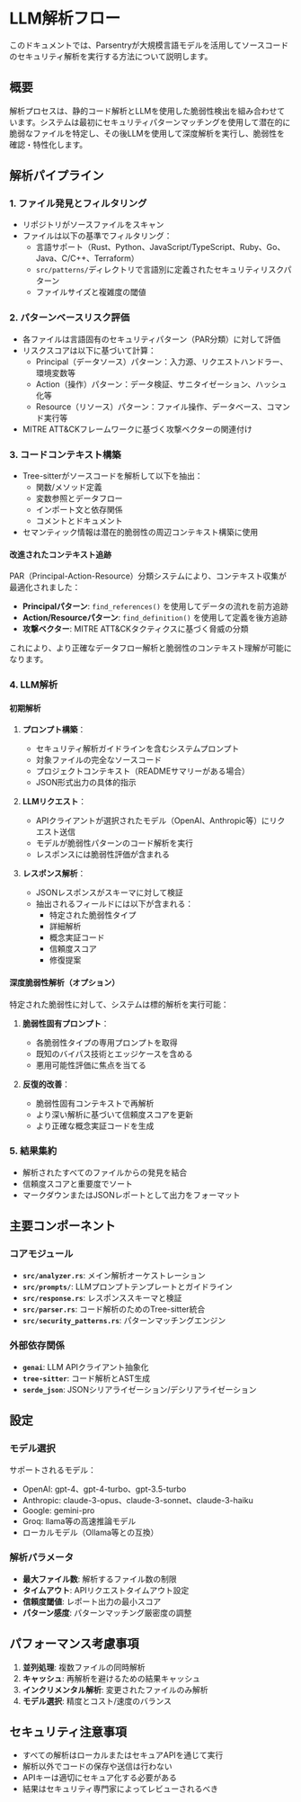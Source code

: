 # LLM解析フロー

このドキュメントでは、Parsentryが大規模言語モデルを活用してソースコードのセキュリティ解析を実行する方法について説明します。

## 概要

解析プロセスは、静的コード解析とLLMを使用した脆弱性検出を組み合わせています。システムは最初にセキュリティパターンマッチングを使用して潜在的に脆弱なファイルを特定し、その後LLMを使用して深度解析を実行し、脆弱性を確認・特性化します。

## 解析パイプライン

### 1. ファイル発見とフィルタリング

- リポジトリがソースファイルをスキャン
- ファイルは以下の基準でフィルタリング：
  - 言語サポート（Rust、Python、JavaScript/TypeScript、Ruby、Go、Java、C/C++、Terraform）
  - `src/patterns/`ディレクトリで言語別に定義されたセキュリティリスクパターン
  - ファイルサイズと複雑度の閾値

### 2. パターンベースリスク評価

- 各ファイルは言語固有のセキュリティパターン（PAR分類）に対して評価
- リスクスコアは以下に基づいて計算：
  - Principal（データソース）パターン：入力源、リクエストハンドラー、環境変数等
  - Action（操作）パターン：データ検証、サニタイゼーション、ハッシュ化等
  - Resource（リソース）パターン：ファイル操作、データベース、コマンド実行等
- MITRE ATT&CKフレームワークに基づく攻撃ベクターの関連付け

### 3. コードコンテキスト構築

- Tree-sitterがソースコードを解析して以下を抽出：
  - 関数/メソッド定義
  - 変数参照とデータフロー
  - インポート文と依存関係
  - コメントとドキュメント
- セマンティック情報は潜在的脆弱性の周辺コンテキスト構築に使用

#### 改進されたコンテキスト追跡

PAR（Principal-Action-Resource）分類システムにより、コンテキスト収集が最適化されました：

- **Principalパターン**: `find_references()` を使用してデータの流れを前方追跡
- **Action/Resourceパターン**: `find_definition()` を使用して定義を後方追跡  
- **攻撃ベクター**: MITRE ATT&CKタクティクスに基づく脅威の分類

これにより、より正確なデータフロー解析と脆弱性のコンテキスト理解が可能になります。

### 4. LLM解析

#### 初期解析

1. **プロンプト構築**：
   - セキュリティ解析ガイドラインを含むシステムプロンプト
   - 対象ファイルの完全なソースコード
   - プロジェクトコンテキスト（READMEサマリーがある場合）
   - JSON形式出力の具体的指示

2. **LLMリクエスト**：
   - APIクライアントが選択されたモデル（OpenAI、Anthropic等）にリクエスト送信
   - モデルが脆弱性パターンのコード解析を実行
   - レスポンスには脆弱性評価が含まれる

3. **レスポンス解析**：
   - JSONレスポンスがスキーマに対して検証
   - 抽出されるフィールドには以下が含まれる：
     - 特定された脆弱性タイプ
     - 詳細解析
     - 概念実証コード
     - 信頼度スコア
     - 修復提案

#### 深度脆弱性解析（オプション）

特定された脆弱性に対して、システムは標的解析を実行可能：

1. **脆弱性固有プロンプト**：
   - 各脆弱性タイプの専用プロンプトを取得
   - 既知のバイパス技術とエッジケースを含める
   - 悪用可能性評価に焦点を当てる

2. **反復的改善**：
   - 脆弱性固有コンテキストで再解析
   - より深い解析に基づいて信頼度スコアを更新
   - より正確な概念実証コードを生成

### 5. 結果集約

- 解析されたすべてのファイルからの発見を結合
- 信頼度スコアと重要度でソート
- マークダウンまたはJSONレポートとして出力をフォーマット

## 主要コンポーネント

### コアモジュール

- **`src/analyzer.rs`**: メイン解析オーケストレーション
- **`src/prompts/`**: LLMプロンプトテンプレートとガイドライン
- **`src/response.rs`**: レスポンススキーマと検証
- **`src/parser.rs`**: コード解析のためのTree-sitter統合
- **`src/security_patterns.rs`**: パターンマッチングエンジン

### 外部依存関係

- **`genai`**: LLM APIクライアント抽象化
- **`tree-sitter`**: コード解析とAST生成
- **`serde_json`**: JSONシリアライゼーション/デシリアライゼーション

## 設定

### モデル選択

サポートされるモデル：
- OpenAI: gpt-4、gpt-4-turbo、gpt-3.5-turbo
- Anthropic: claude-3-opus、claude-3-sonnet、claude-3-haiku
- Google: gemini-pro
- Groq: llama等の高速推論モデル
- ローカルモデル（Ollama等との互換）

### 解析パラメータ

- **最大ファイル数**: 解析するファイル数の制限
- **タイムアウト**: APIリクエストタイムアウト設定
- **信頼度閾値**: レポート出力の最小スコア
- **パターン感度**: パターンマッチング厳密度の調整

## パフォーマンス考慮事項

1. **並列処理**: 複数ファイルの同時解析
2. **キャッシュ**: 再解析を避けるための結果キャッシュ
3. **インクリメンタル解析**: 変更されたファイルのみ解析
4. **モデル選択**: 精度とコスト/速度のバランス

## セキュリティ注意事項

- すべての解析はローカルまたはセキュアAPIを通じて実行
- 解析以外でコードの保存や送信は行わない
- APIキーは適切にセキュア化する必要がある
- 結果はセキュリティ専門家によってレビューされるべき

